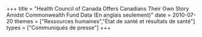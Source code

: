 +++
title = "Health Council of Canada Offers Canadians Their Own Story Amidst Commonwealth Fund Data (En anglais seulement)"
date = 2010-07-20
themes = ["Ressources humaines","État de santé et résultats de santé"]
types = ["Communiqués de presse"]
+++
